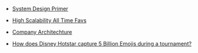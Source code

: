 - [System Design Primer](https://github.com/donnemartin/system-design-primer)

- [High Scalability All Time Favs](http://highscalability.com/all-time-favorites/)

- [Company Architechture](https://github.com/donnemartin/system-design-primer#company-architectures)

- [How does Disney Hotstar capture 5 Billion Emojis during a tournament?](https://twitter.com/alexxubyte/status/1534926135284224001?t=m-LhXykhkHg0WvBAwiUSJg&s=19)


